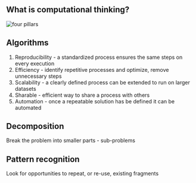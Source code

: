 ## What is computational thinking?

![four pillars](../images/fourpillars.jpg)


## Algorithms

1. Reproducibility - a standardized process ensures the same steps on every execution
2. Efficiency - identify repetitive processes and optimize, remove unnecessary steps
3. Scalability - a clearly defined process can be extended to run on larger datasets
4. Sharable - efficient way to share a process with others
5. Automation - once a repeatable solution has be defined it can be automated


## Decomposition

Break the problem into smaller parts - sub-problems


## Pattern recognition

Look for opportunities to repeat, or re-use, existing fragments

